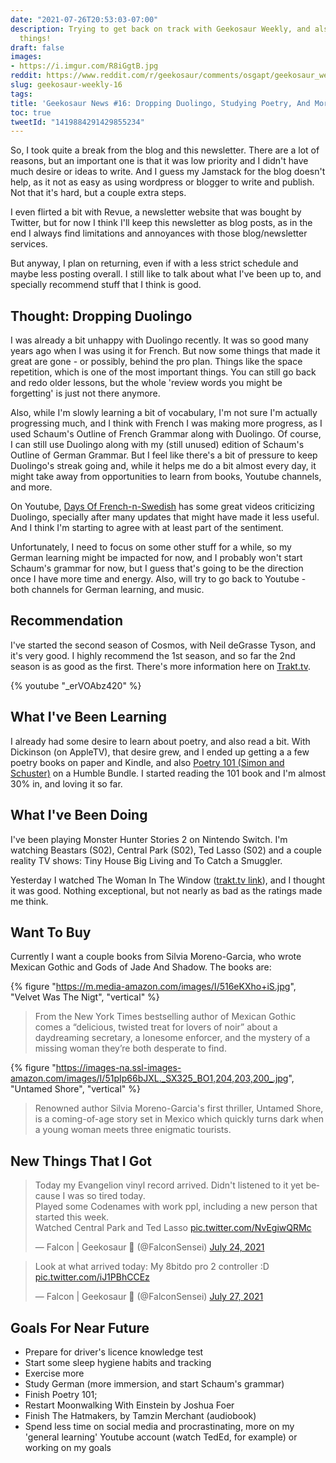```yaml
---
date: "2021-07-26T20:53:03-07:00"
description: Trying to get back on track with Geekosaur Weekly, and also learn more
  things!
draft: false
images:
- https://i.imgur.com/R8iGgtB.jpg
reddit: https://www.reddit.com/r/geekosaur/comments/osgapt/geekosaur_weekly_16_dropping_duolingo_studying/
slug: geekosaur-weekly-16
tags:
title: 'Geekosaur News #16: Dropping Duolingo, Studying Poetry, And More'
toc: true
tweetId: "1419884291429855234"
---
```


So, I took quite a break from the blog and this newsletter. There are a lot of reasons, but an important one is that it was low priority and I didn't have much desire or ideas to write. And I guess my Jamstack for the blog doesn't help, as it not as easy as using wordpress or blogger to write and publish. Not that it's hard, but a couple extra steps.

I even flirted a bit with Revue, a newsletter website that was bought by Twitter, but for now I think I'll keep this newsletter as blog posts, as in the end I always find limitations and annoyances with those blog/newsletter services.

But anyway, I plan on returning, even if with a less strict schedule and maybe less posting overall. I still like to talk about what I've been up to, and specially recommend stuff that I think is good.

<!--more-->

## Thought: Dropping Duolingo

I was already a bit unhappy with Duolingo recently. It was so good many years ago when I was using it for French. But now some things that made it great are gone - or possibly, behind the pro plan. Things like the space repetition, which is one of the most important things. You can still go back and redo older lessons, but the whole 'review words you might be forgetting' is just not there anymore.

Also, while I'm slowly learning a bit of vocabulary, I'm not sure I'm actually progressing much, and I think with French I was making more progress, as I used Schaum's Outline of French Grammar along with Duolingo. Of course, I can still use Duolingo along with my (still unused) edition of Schaum's Outline of German Grammar. But I feel like there's a bit of pressure to keep Duolingo's streak going and, while it helps me do a bit almost every day, it might take away from opportunities to learn from books, Youtube channels, and more.

On Youtube, [Days Of French-n-Swedish](https://www.youtube.com/channel/UC3_iSRqqZ7DTVlBNd9lv8jA) has some great videos criticizing Duolingo, specially after many updates that might have made it less useful. And I think I'm starting to agree with at least part of the sentiment.

Unfortunately, I need to focus on some other stuff for a while, so my German learning might be impacted for now, and I probably won't start Schaum's grammar for now, but I guess that's going to be the direction once I have more time and energy. Also, will try to go back to Youtube - both channels for German learning, and music.

## Recommendation

I've started the second season of Cosmos, with Neil deGrasse Tyson, and it's very good. I highly recommend the 1st season, and so far the 2nd season is as good as the first. There's more information here on [Trakt.tv](https://trakt.tv/shows/cosmos-2014).

{% youtube "_erVOAbz420" %}

## What I've Been Learning

I already had some desire to learn about poetry, and also read a bit. With Dickinson (on AppleTV), that desire grew, and I ended up getting a a few poetry books on paper and Kindle, and also [Poetry 101 (Simon and Schuster)](https://www.simonandschuster.ca/books/Poetry-101/Susan-Dalzell/Adams-101/9781507208397) on a Humble Bundle. I started reading the 101 book and I'm almost 30% in, and loving it so far.

## What I've Been Doing

I've been playing Monster Hunter Stories 2 on Nintendo Switch. I'm watching Beastars (S02), Central Park (S02), Ted Lasso (S02) and a couple reality TV shows: Tiny House Big Living and To Catch a Smuggler. 

Yesterday I watched The Woman In The Window ([trakt.tv link](https://trakt.tv/movies/the-woman-in-the-window-2021)), and I thought it was good. Nothing exceptional, but not nearly as bad as the ratings made me think.

## Want To Buy

Currently I want a couple books from Silvia Moreno-Garcia, who wrote Mexican Gothic and Gods of Jade And Shadow. The books are: 

{% figure "https://m.media-amazon.com/images/I/516eKXho+iS.jpg", "Velvet Was The Nigt", "vertical" %}

> From the New York Times bestselling author of Mexican Gothic comes a “delicious, twisted treat for lovers of noir” about a daydreaming secretary, a lonesome enforcer, and the mystery of a missing woman they’re both desperate to find.

{% figure "https://images-na.ssl-images-amazon.com/images/I/51pIp66bJXL._SX325_BO1,204,203,200_.jpg", "Untamed Shore", "vertical" %}

> Renowned author Silvia Moreno-Garcia's first thriller, Untamed Shore, is a coming-of-age story set in Mexico which quickly turns dark when a young woman meets three enigmatic tourists. 

## New Things That I Got

<blockquote class="twitter-tweet" data-conversation="none" data-dnt="true" data-theme="light"><p lang="en" dir="ltr">Today my Evangelion vinyl record arrived. Didn&#39;t listened to it yet because I was so tired today.<br>Played some Codenames with work ppl, including a new person that started this week.<br>Watched Central Park and Ted Lasso <a href="https://t.co/NvEgiwQRMc">pic.twitter.com/NvEgiwQRMc</a></p>&mdash; Falcon | Geekosaur 🍥 (@FalconSensei) <a href="https://twitter.com/FalconSensei/status/1418814834083303427?ref_src=twsrc%5Etfw">July 24, 2021</a></blockquote> <script async src="https://platform.twitter.com/widgets.js" charset="utf-8"></script>

<blockquote class="twitter-tweet" data-conversation="none" data-dnt="true"><p lang="en" dir="ltr">Look at what arrived today: My 8bitdo pro 2 controller :D <a href="https://t.co/iJ1PBhCCEz">pic.twitter.com/iJ1PBhCCEz</a></p>&mdash; Falcon | Geekosaur 🍥 (@FalconSensei) <a href="https://twitter.com/FalconSensei/status/1419867269111246849?ref_src=twsrc%5Etfw">July 27, 2021</a></blockquote> <script async src="https://platform.twitter.com/widgets.js" charset="utf-8"></script>

## Goals For Near Future

- Prepare for driver's licence knowledge test
- Start some sleep hygiene habits and tracking
- Exercise more
- Study German (more immersion, and start Schaum's grammar)
- Finish Poetry 101;
- Restart Moonwalking With Einstein by Joshua Foer
- Finish The Hatmakers, by Tamzin Merchant (audiobook)
- Spend less time on social media and procrastinating, more on my 'general learning' Youtube account (watch TedEd, for example) or working on my goals
